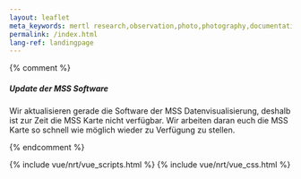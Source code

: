 ```yaml
---
layout: leaflet
meta_keywords: mertl research,observation,photo,photography,documentation,city,urban,skateboard,architecture,geoscience,anthropocene
permalink: /index.html
lang-ref: landingpage
---
```

<div id="app" class="cell auto">
    <mss-display></mss-display>
</div>

{% comment %}
<div class="callout alert large">
  <h5>Update der MSS Software</h5>
  <p>Wir aktualisieren gerade die Software der MSS Datenvisualisierung, deshalb
ist zur Zeit die MSS Karte nicht verfügbar. Wir arbeiten daran euch die MSS
Karte so schnell wie möglich wieder zu Verfügung zu stellen.</p>
</div>
{% endcomment %}

{% include vue/nrt/vue_scripts.html %}
{% include vue/nrt/vue_css.html %}

